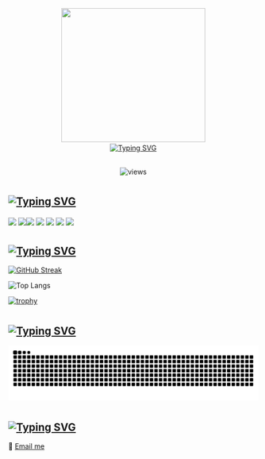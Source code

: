 
<!-- <img src="https://github.com/er-hiba/er-hiba/raw/dfa02a22716fd51ecefef43110ef20d255a2020a/kitty.gif" align="right" height="150">

<a href="https://git.io/typing-svg">
  <img src="https://readme-typing-svg.demolab.com?font=VT323&size=28&duration=4896&pause=&color=FF849E&center=true&vCenter=true&multiline=true&width=450&height=100&lines=%E2%99%A1+Hello+everyone!+I'm+Hiba+%40er-hiba+%E2%99%A1;Welcome+to+my+profile!" alt="Typing SVG" /></a>

![views](https://komarev.com/ghpvc/?username=er-hiba&color=FF849E)

## ♡ Who am I
Hi! My name is Hiba ERRAOUI.  
I am a passionate 20-year-old on an exhilarating journey through the world of software development.
My boundless curiosity fuels my drive to tackle new challenges and acquire fresh skills. I owe my start in this exciting realm to some remarkable individuals 
who have inspired me. My aspiration? To not only meet them but to one day stand alongside them, sharing our collective passion and expertise.

## ♡ Skills and technologies
<img width="30" /> <img src="https://cdn.jsdelivr.net/gh/devicons/devicon/icons/python/python-original.svg" align="center" height="30" alt="python logo"  />
I'm just getting started on my coding journey, and Python is my launchpad.

## ♡ GitHub Stats
[![GitHub Streak](https://streak-stats.demolab.com/?user=er-hiba&theme=dracula)](https://git.io/streak-stats)

## ♡ Contact information
📧 [email me](mailto:hibah.erraoui@gmail.com) -->
<!--
<div>
  <img src="https://github.com/er-hiba/er-hiba/blob/d1ab2d30b4a96f7a0ae7af8eff303b5e55d281d8/3purplehearts.gif" height="100" width="100">  
  <a href="https://git.io/typing-svg"><img src="https://readme-typing-svg.demolab.com?    font=Courier+Prime&size=32&pause=1&color=FF69B4&center=true&vCenter=true&multiline=true&random=true&width=715&height=100&lines=Hello+and+welcome+to+my+Code+Canvas" alt="Typing SVG" align="center" /></a>
</div> -->

<div align="center">
<img src="https://github.com/er-hiba.png" width="290" height="270"><br>
<a href="https://git.io/typing-svg"><img src="https://readme-typing-svg.demolab.com?font=VT323&size=30&duration=2000&color=C040C0&background=4078C022&center=true&multiline=true&random=false&width=290&height=100&lines=First-Year+Digital;Development+Student+%E2%99%A1" alt="Typing SVG" /></a>
<br><br>
  
![views](https://komarev.com/ghpvc/?username=er-hiba&color=C040C0) 
</div>
<!-- <div align="center">
  <img src="https://github.com/er-hiba/er-hiba/raw/dfa02a22716fd51ecefef43110ef20d255a2020a/kitty.gif" height="140">
  <a href="https://git.io/typing-svg">
    <img src="https://readme-typing-svg.demolab.com?font=Courier+Prime&size=30&pause=1&color=E53F71&center=true&vCenter=true&multiline=true&random=true&width=715&height=120&lines=%E2%99%A1+Hello+and+welcome+to+my+Code+Canvas+%E2%99%A1" alt="Typing SVG" align="center" /> </a> <img src="https://github.com/er-hiba/er-hiba/raw/dfa02a22716fd51ecefef43110ef20d255a2020a/kitty.gif" height="140"> 
</div> -->

<!-- <a href="https://git.io/typing-svg"><img src="https://readme-typing-svg.demolab.com?font=Courier+Prime&size=35&pause=1&color=4BA3D2&vCenter=false&multiline=true&repeat=false&random=false&width=1225&height=40&lines=♡+Me+from+behind+the+screen+:" alt="Typing SVG" /></a>
##
Hello there! I'm Hiba ERRAOUI, a passionate 20 years old who's just beginning   
my journey through the world of software development. Join me as I unveil my   
coding odyssey.  
P.S: You will see plenty of hearts in my profile; they hold a special significance  
for me, since "<3" was my first "Hello World!" in the sea of coding.
-->
<!-- <div style="display: flex; align-items: center;">
  <img src="https://github.com/er-hiba/er-hiba/blob/d1ab2d30b4a96f7a0ae7af8eff303b5e55d281d8/sea.gif" height="120" width="200" align="right" >
    Hello there! I'm Hiba ERRAOUI, a passionate 20 years old who's just beginning<br>
    my journey through the world of software development. Join me as I unveil my<br> 
    coding odyssey.<br>
    P.S: You will see plenty of hearts in my profile; they hold a special significance<br>
    for me. Since "<3" was my first "Hello World!" in the sea of coding.
</div> -->
#
<a href="https://git.io/typing-svg"><img src="https://readme-typing-svg.demolab.com?font=Courier+Prime&size=35&pause=1&color=C040C0 &vCenter=true&random=false&width=1270&height=45&lines=♡+Technologies :" alt="Typing SVG" /></a>
-------------------------------
<!--<img src="https://cdn.jsdelivr.net/gh/devicons/devicon/icons/python/python-original.svg" align="center" height="30"> I'm starting my coding journey with Python.
<img src="https://img.icons8.com/color/64/null/html-5--v1.png" align="center" height="32"> I'm also introducing myself to HTML. -->
<img src="https://cdn.jsdelivr.net/gh/devicons/devicon/icons/python/python-original.svg" align="center" height="57"> <img src="https://images.vexels.com/media/users/3/166401/isolated/preview/b82aa7ac3f736dd78570dd3fa3fa9e24-java-programming-language-icon-by-vexels.png" align="center" height="60"><img src="https://cdn.freebiesupply.com/logos/large/2x/git-icon-logo-png-transparent.png" align="center" height="45"> <img src="https://img.icons8.com/color/64/null/html-5--v1.png" align="center" height="57"> <img src="https://pngicon.ru/file/uploads/css3-256x256.png" align="center" height="45"> <img src="http://pluspng.com/img-png/bootstrap-logo-vector-png-bem-with-bootstrap-bootstrap-logo-1024.png" align="center" height="50"> <img src="https://pngimg.com/uploads/mysql/mysql_PNG23.png" align="center" height="50">

#
<a href="https://git.io/typing-svg"><img src="https://readme-typing-svg.demolab.com?font=Courier+Prime&size=35&pause=1&color=C040C0 &vCenter=true&random=false&width=1225&height=40&lines=♡+GitHub+Stats+:" alt="Typing SVG" /></a>
----------------------------------

<!-- <img src="https://github.com/er-hiba/er-hiba/blob/d1ab2d30b4a96f7a0ae7af8eff303b5e55d281d8/2hearts.gif" align="right" height="100" width="100"> -->
  <a href="https://git.io/streak-stats"><img src="https://streak-stats.demolab.com?user=er-hiba&hide_border=false&card_width=400&border=4078c0&background=AE296800&stroke=4078c0&currStreakNum=FFB6C1&dates=4078c0&ring=4078c0&sideNums=FFB6C1&sideLabels=C040C0&currStreakLabel=C040C0&fire=C040C0" alt="GitHub Streak"/></a>

<!--[![trophy](https://github-profile-trophy.vercel.app/?username=er-hiba&theme=radical&column=4&row=1&margin-w=16&margin-h=16&no-frame=true&no-bg=true)](https://github.com/er-hiba/github-profile-trophy) -->

  ![Top Langs](https://github-readme-stats.vercel.app/api/top-langs/?username=er-hiba&layout=compact&theme=transparent)


[![trophy](https://github-profile-trophy.vercel.app/?username=er-hiba&theme=discord&column=4&row=1&margin-w=8&margin-h=8&no-frame=true&no-bg=true)](https://github.com/er-hiba/github-profile-trophy)
<!-- [![trophy](https://github-profile-trophy.vercel.app/?username=er-hiba&theme=dracula&column=4&row=1&margin-w=16&margin-h=16&no-frame=true&no-bg=true)](https://github.com/er-hiba/github-profile-trophy) -->

#
<a href="https://git.io/typing-svg"><img src="https://readme-typing-svg.demolab.com?font=Courier+Prime&size=35&pause=1&color=C040C0 &vCenter=true&random=false&width=1225&height=40&lines=♡+My+Contributions+:" alt="Typing SVG" /></a>
----------------------------------------
![snake svg](https://github.com/er-hiba/er-hiba/blob/output/github-contribution-grid-snake.svg)

#
<a href="https://git.io/typing-svg"><img src="https://readme-typing-svg.demolab.com?font=Courier+Prime&size=35&pause=1&color=C040C0 &vCenter=true&random=false&width=1270&height=45&lines=♡+Contact+Information+:" alt="Typing SVG" /></a>
------------------------------------------
<!-- <a href="https://git.io/typing-svg"><img src="https://readme-typing-svg.demolab.com?font=Courier+Prime&size=35&pause=1&color=4078c0&vCenter=true&random=false&width=1100&height=45&lines=♡+Contact+Information+:" alt="Typing SVG" /></a> -->
📧 [Email me](mailto:hibah.erraoui@gmail.com)
